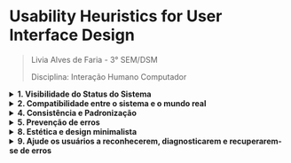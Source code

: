 # Usability Heuristics for User Interface Design

> Livia Alves de Faria - 3° SEM/DSM
> 
> Disciplina: Interação Humano Computador


<details>
    <summary><b>1. Visibilidade do Status do Sistema</b></summary>
    <br>
    <ul>
        <li>Essa heurística visa ter uma boa visualização do sistema e suas informações, para manter o usuário informado do que está acontecendo na inyterface.</li>
        <li>Na interface do <em>Siga</em>, é possível visualizar que essa heurística não é colocada em prática, visto que, na seção que era para mostrar informações sobre a matrícula do aluno, ele apenas mostra como "Fechada", porém não informa o usuário se sua matrícula está correta, ou trancada, ou algo do tipo.</li>
    </ul>
    <div align="center">
        <img alt="Matrícula - Siga" src="https://i.imgur.com/tmiPqkF.png" width="800">
    </div>
</details>

<details>
    <summary><b>2. Compatibilidade entre o sistema e o mundo real</b></summary>
    <br>
    <ul>
        <li>Essa heurística visa utilizar uma linguagem de fácil entendimento para o usuário, usando termos e conceitos acessíveis, e não utilizar linguagem técnica e interna, que só é compreendida por quem possui algum conhecimento técnico.</li>
        <li>No site do <em>Detran</em>, é possível visualizar que essa heurística não é colocada em prática, pois ao clicar em um link e dar erro, ele mostra o erro de uma forma não acessível ao usuário, visto que o erro é explicado utilizando termos técnicos.</li>
    </ul>
    <div align="center">
        <img alt="Erro com linguagem interna." src="https://i.imgur.com/hWzsjiu.jpg" width="800">
    </div>
    <br>
    <ul>
        <li>Outro exemplo relacionado à essa heurística, é o aplicativo da <em>Shein</em>, onde é possível visualizar um exemplo positivo e um negativo na mesma interface. Na imagem abaixo é possível visualizar que ao ocorrer um erro, ele mostra uma mensagem de fácil compreensão pro usuário, porém logo abaixo, aparece uma mensagem descrevendo o erro com uma linguagem técnica, mais voltada a pessoas especializadas, não sendo acessível para o usuário.</li>
    </ul>
    <div align="center">
        <img alt="Erro com linguagem interna." src="https://i.imgur.com/U3EdvxB.jpg" height="600">
    </div>
    <br>
    <div>
    <ul>
        <li>Também há um exemplo negativo dessa heurística na plataforma do <em>Siga</em>. Aqui, é possível visualizar na seção de "Rendimento no curso", um campo "PP" e um campo "PR", e em nenhum momento, é explicado o significado dessas siglas, o que pode confundir o usuário.</li>
    </ul>
        <div align="center">
            <img alt="PP e PR - Siga" src="https://i.imgur.com/MVlaNnt.png" width="800">
        </div>
    </div>
    <br>
        <div>
    <ul>
        <li>É possível visualizar mais um erro dessa heurística novamente no <em>Siga</em>. Nesse exemplo abaixo, na parte de "Apresentação" da disciplina no plano de ensino, é possível ver que, no texto há "p" e "div", termos não conhecidos por todos os usuário, não falando a língua do usuário.</li>
    </ul>
        <div align="center">
            <img alt="Apresentação - Siga" src="https://i.imgur.com/dbjG9NP.jpg" width="800">
        </div>
    </div>
</details>

<details>
    <summary><b>4. Consistência e Padronização</b></summary>
    <br>
    <ul>
        <li>Essa heurística visa manter uma consistência de padrões na interface, para facilitar o entendimento do usuário em relação a padronização de ícones, cores, e elementos do tipo.</li>
        <li>No aplicativo do <em>AliExpress</em>, essa heurística não é aplicada, sendo possível visualizar que a matéfora do semáforo está ao contrário, já que o botão que representa "Continuar a compra", e o botão atrás do alerta que seria de "Confirmar a compra", que seria algo positivo, é da cor vermelha, que passa uma impressão negaiva, como um botão de "Cancelar".</li>
    </ul>
    <div align="center">
        <img alt="Aliexpress" src="https://i.imgur.com/wsDqfal.jpg" height="600">
    </div>
</details>

<details>
    <summary><b>5. Prevenção de erros</b></summary>
    <br>
    <ul>
        <li>Essa heurística visa prover um bom design para prevenir a ocorrência de erros. Isso pode ser visto em interfaces como sugestões oferecidas sobre como preencher um formulário corretamente e mostrar exemplos do que deve ser feito.</li>
        <li>No site do <em>Detran</em>, é possível visualizar que essa heurística não é colocada em prática, pois a interface não mostra o formatpo correto de como deve preencher os campos de CPF e Data de Nascimento, podendo confundir o usuário. </li>
    </ul>
    <div align="center">
        <img alt="Prevenção de erros - Detran" src="https://i.imgur.com/i2NTOY1.png" width="800">
    </div>
</details>

<details>
    <summary><b>8. Estética e design minimalista</b></summary>
    <br>
    <ul>
        <li>Essa heurística mostra que as interfaces não devem ter informações que são irrelevantes, pois elas só serviriam para prejudicar a visibilidade, além de prezar por um design mais minimalista de fácil visualikzação e leitura.</li>
        <li>A plataforma <em>Spacehey</em> possui uma interface com cores chamativas e fortes que dificultam a leitura, que causa desconforto ao usuárioalém do visual bagunçado com informações desncessárias.</li>
    </ul>
    <div align="center">
        <img alt="Interface poluída" src="https://i.imgur.com/sFueOqc.png" width="800">
    </div>
    <br>
    <ul>
        <li>Outro exemplo para essa heurística, é o site do <em>Brasil Escola</em>, que possui uma interface poluída com muitos anúncios, que desviam a atenção do usuário e, muitas vezes, tornam a leitura do material da interface muito mais difícil.</li>
    </ul>
    <div align="center">
        <img alt="Interface poluída com muitos anúncios." src="https://i.imgur.com/WeaxjLS.png" width="800">
    </div>
    <br>
    <ul>
        <li>Na imagem abaixo, temos outro exemplo dessa heurística, mostrando outra interface, do site <em>Sporcle</em>, poluída com muitos anúncios e propagandas, piorando a experiência do usuário ao navegar na plataforma.</li>
    </ul>
    <div align="center">
        <img alt="Interface poluída com muitos anúncios." src="https://i.imgur.com/ONoa99u.png" width="800">
    </div>
        <ul>
        <li>No <em>Siga</em>, podemos observar outro exemplo dessas heurística, já que há uma imagem muito pequena na interface, sendo ilégivel, não conseguindo passar com clareza a informação desejada.</li>
    </ul>
    <div align="center">
        <img alt="Siga - imagem pequena" src="https://i.imgur.com/RWzW918.jpg" width="800">
    </div>
    <br>
    <ul>
        <li>Outro exemplo, é no aplicativo de filmes <em>Letterboxd</em>. Aqui, é possível visualizar que a responsividade da plataforma pafra celulares não está adequada, visto que não é possível ler o texto inteiro normalmente, e é preciso ir para a lateral para continuar lendo, errando nessa heurística de estética.</li>
    </ul>
        <div align="center">
        <img alt="Letterboxd" src="https://i.imgur.com/TSo0Eke.jpg" height="600">
    </div>

</details>

<details>
    <summary><b>9. Ajude os usuários a reconhecerem, diagnosticarem e recuperarem-se de erros</b></summary>
    <br>
    <ul>
        <li>Essa heurística visa ajudar o usuário a entender o que deve ser feito, e se caso aconteça um erro, ele seja expilicado de forma clara, para que o usuário consiga acahar a solução.</li>
        <li>No site do <em>Siga</em>, é possível visualizar que essa heurística não é colocada em prática, visto que na página de login da plataforma, há um campo chamado "Usuário", mas que não mostra exatamente o que deve ser  preenchido ali, se é o CPF da pessoa, seu e-mail, ou até mesmo sua matrícula.</li>
    </ul>
    <div align="center">
        <img alt="Login - Siga" src="https://i.imgur.com/3yhwpnx.png" width="800">
    </div>
    <br>
    <ul>
        <li>No site do <em>Detran</em>, que já foi citado anteriormente com um erro da heurística 5, na mesma interface, tem um acerto da heurística 9, pois se o usuário digita um dos campos de forma incorreta, a plataforma mostra um alerta mostrando o erro e explicando o que está errado.</li>
    </ul>
    <div align="center">
        <img alt="Login - detran" src="https://i.imgur.com/OeggH0g.png" width="800">
    </div>
</details>

